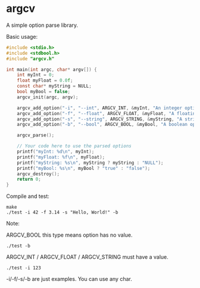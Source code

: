 # argcv

A simple option parse library.

Basic usage:

```c
#include <stdio.h>
#include <stdbool.h>
#include "argcv.h"

int main(int argc, char* argv[]) {
    int myInt = 0;
    float myFloat = 0.0f;
    const char* myString = NULL;
    bool myBool = false;
    argcv_init(argc, argv);

    argcv_add_option("-i", "--int", ARGCV_INT, &myInt, "An integer option");
    argcv_add_option("-f", "--float", ARGCV_FLOAT, &myFloat, "A floating-point option");
    argcv_add_option("-s", "--string", ARGCV_STRING, &myString, "A string option");
    argcv_add_option("-b", "--bool", ARGCV_BOOL, &myBool, "A boolean option");

    argcv_parse();

    // Your code here to use the parsed options
    printf("myInt: %d\n", myInt);
    printf("myFloat: %f\n", myFloat);
    printf("myString: %s\n", myString ? myString : "NULL");
    printf("myBool: %s\n", myBool ? "true" : "false");
    argcv_destroy();
    return 0;
}
```

Compile and test:

```
make
./test -i 42 -f 3.14 -s "Hello, World!" -b
```



Note:

ARGCV_BOOL  this type means option has no value.

```
./test -b
```

ARGCV_INT / ARGCV_FLOAT / ARGCV_STRING must have a value.

```
./test -i 123
```

-i/-f/-s/-b are just examples. You can use any char.


